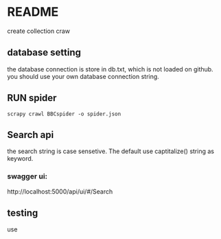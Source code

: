 
# README
create collection craw

## database setting

the database connection is store in db.txt, which is not loaded on github. you should use your own database connection string.


## RUN spider

```
scrapy crawl BBCspider -o spider.json
```

## Search api

the search string is case sensetive. The default use captitalize() string as keyword.

### swagger ui:

http://localhost:5000/api/ui/#/Search


## testing

use 